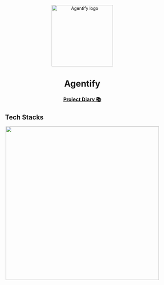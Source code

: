 <!-- HEADER SECTION -->
<div align="center">
    <a href="#">
        <img src="/assets/agentify-logo.svg" alt="Agentify logo" width="200">
    </a>
    <h1>
        Agentify
    </h1>
    <h3>
    <a href="/DIARY.md">
        Project Diary 📚
    </a>
</div>

## Tech Stacks

<div align="center">
<a href="/docs/tech-stack.svg">
    <img src="/docs/diagrams/tech-stack.svg" height="500" >
</a>
</div>
